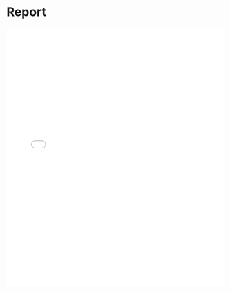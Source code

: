# Report

<MDXLayout>
  <embed src="/assets/files/02-Report-52936bcf071abc25d96835f4624149e4.pdf" type="application/pdf" width="100%" height="600px" />
</MDXLayout>